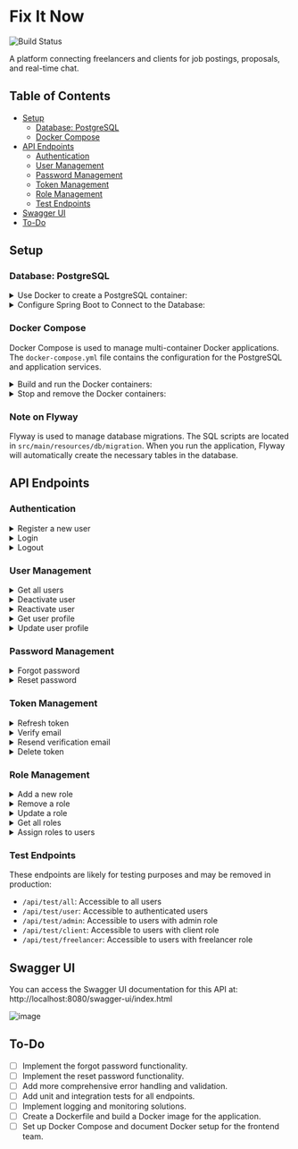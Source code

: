 # Fix It Now

![Build Status](https://github.com/AhmedMohamedAbdelaty/upwork/actions/workflows/gradle.yml/badge.svg)

A platform connecting freelancers and clients for job postings, proposals, and real-time chat.

## Table of Contents
- [Setup](#setup)
    - [Database: PostgreSQL](#database-postgresql)
    - [Docker Compose](#docker-compose)
- [API Endpoints](#api-endpoints)
    - [Authentication](#authentication)
    - [User Management](#user-management)
    - [Password Management](#password-management)
    - [Token Management](#token-management)
    - [Role Management](#role-management)
    - [Test Endpoints](#test-endpoints)
- [Swagger UI](#swagger-ui)
- [To-Do](#to-do)

## Setup

### Database: PostgreSQL

<details>
   <summary>Use Docker to create a PostgreSQL container:</summary>

   ```bash
   docker run --name <container-name> -p 5432:5432 -e POSTGRES_PASSWORD=<password> -e POSTGRES_DB=<database-name> -e POSTGRES_USER=<username> -d postgres
   ```
Make sure to replace `<container-name>`, `<password>`, `<database-name>`, and `<username>` with your desired values.
- For testing purposes, you can use this command:
  ```bash
  docker run --name fixitnow -p 5432:5432 -e POSTGRES_PASSWORD=root -e POSTGRES_DB=fixitnow -e POSTGRES_USER=postgres -d postgres
  ```
</details>

<details>
   <summary>Configure Spring Boot to Connect to the Database:</summary>

Create a `src/main/resources/env.properties` file with the following content:
   ```properties
   POSTGRES_USER=<username>
   POSTGRES_PASSWORD=<password>
   POSTGRES_DB=<database-name>
   ```
Replace `<username>`, `<password>`, and `<database-name>` with the values you used when creating the PostgreSQL container.
</details>

### Docker Compose

Docker Compose is used to manage multi-container Docker applications. The `docker-compose.yml` file contains the configuration for the PostgreSQL and application services.

<details>
   <summary>Build and run the Docker containers:</summary>

   ```bash
   docker-compose up --build
   ```
This command will build the Docker images and start the containers.

</details>

<details>
   <summary>Stop and remove the Docker containers:</summary>

   ```bash
   docker-compose down
   ```
This command will stop and remove the Docker containers.

   <summary>Note:</summary>

The `src/main/resources/env.properties` file contains environment variables for database configuration. Make sure to update this file with your desired values.
</details>

### Note on Flyway

Flyway is used to manage database migrations. The SQL scripts are located in `src/main/resources/db/migration`. When you run the application, Flyway will automatically create the necessary tables in the database.

## API Endpoints

### Authentication

<details>
   <summary>Register a new user</summary>

- **URL:** `/api/auth/register`
- **Method:** `POST`
- **Description:** Register a new user.
- **Request Body:**
  ```json
  {
    "firstName": "string",
    "lastName": "string",
    "email": "string",
    "password": "string",
    "roles": ["string"]
  }
  ```
- **Response:**
  ```json
  {
    "status": "OK",
    "success": true,
    "data": {
      "message": "User registered successfully, please verify your email"
    },
    "error": null
  }
  ```
</details>

<details>
   <summary>Login</summary>

- **URL:** `/api/auth/login`
- **Method:** `POST`
- **Description:** Login a user.
- **Request Body:**
  ```json
  {
    "email": "string",
    "password": "string"
  }
  ```
- **Response:**
  ```
    Login successful: User: hello@gmail.com
  ```
- **Note:** The JWT and Refresh tokens are now sent as HttpOnly cookies.
</details>

<details>
   <summary>Logout</summary>

- **URL:** `/api/auth/logout`
- **Method:** `POST`
- **Description:** Logout a user.
- **Response:**
  ```json
  {
    "status": "OK",
    "success": true,
    "data": "User logged out successfully!",
    "error": null
  }
  ```
</details>

### User Management

<details>
   <summary>Get all users</summary>

- **URL:** `/api/users`
- **Method:** `GET`
- **Description:** Retrieve a paginated list of all users. Only accessible by users with the ROLE_ADMIN role.
- **Query Parameters:**
    - `pageNo` (optional, default: 0): Page number
    - `pageSize` (optional, default: 10): Page size
    - `sortBy` (optional, default: "id"): Sort by field
    - `sortDir` (optional, default: "asc"): Sort direction
- **Response:** A `ResponseDto` object containing the paginated list of users.
</details>

<details>
   <summary>Deactivate user</summary>

- **URL:** `/api/auth/{id}/deactivate`
- **Method:** `POST`
- **Description:** Deactivate a user account.
- **Path Parameters:**
    - `id`: The ID of the user to deactivate
- **Response:** A `ResponseDto` object containing the result of the operation.
</details>

<details>
   <summary>Reactivate user</summary>

- **URL:** `/api/auth/{id}/reactivate`
- **Method:** `POST`
- **Description:** Reactivate a deactivated user account.
- **Path Parameters:**
    - `id`: The ID of the user to reactivate
- **Response:** A `ResponseDto` object containing the result of the operation.
</details>

<details>
   <summary>Get user profile</summary>

- **URL:** `/api/users/profile/{userId}`
- **Method:** `GET`
- **Description:** Retrieve the profile information for a specific user.
- **Path Parameters:**
  - `userId` (required): The ID of the user whose profile is to be retrieved.
- **Response:**
  - **Status Code:** `200 OK`
  - **Body:**
    ```json
    {
      "status": "OK",
      "success": true,
      "data": {
        "id": 160,
        "firstName": "Teddy",
        "lastName": "Johnson",
        "title": null,
        "description": null,
        "hourlyRate": null,
        "location": null
      },
      "error": null
    }
    ```
</details>

<details>
   <summary>Update user profile</summary>

- **URL:** `/api/users/profile/{id}`
- **Method:** `PUT`
- **Description:** Update the profile information for a specific user.
- **Path Parameters:**
  - `id` (required): The ID of the user whose currently logged in.
- **Request Body:**
  - **Content-Type:** `application/json`
  - **Body Example:**
    ```json
    {
      "id": 160,
      "firstName": "string",
      "lastName": "string",
      "title": "string",
      "description": "string",
      "hourlyRate": 0,
      "location": "string"
    }
    ```
- **Response:**
  - **Status Code:** `200 OK`
  - **Body Example:**
    ```json
    {
      "status": "OK",
      "success": true,
      "data": {
        "id": 160,
        "firstName": "string",
        "lastName": "string",
        "title": "string",
        "description": "string",
        "hourlyRate": 0,
        "location": "string"
      },
      "error": null
    }
    ```

</details>

### Password Management

<details>
   <summary>Forgot password</summary>

- **URL:** `/api/auth/forgot-password`
- **Method:** `POST`
- **Description:** Initiate the forgot password process.
- **Note:** This endpoint is to be implemented.
</details>

<details>
   <summary>Reset password</summary>

- **URL:** `/api/auth/reset-password`
- **Method:** `POST`
- **Description:** Reset the user's password.
- **Note:** This endpoint is to be implemented.
</details>

### Token Management

<details>
   <summary>Refresh token</summary>

- **URL:** `/api/auth/refresh-token`
- **Method:** `POST`
- **Description:** Refresh the authentication token.
- **Response:**
  ```json
  {
    "status": "OK",
    "success": true,
    "data": "Token is refreshed successfully!",
    "error": null
  }
  ```
- **Note:** The new JWT and Refresh tokens are sent as HttpOnly cookies. The Refresh token is also stored in the database for better security.
</details>

<details>
   <summary>Verify email</summary>

- **URL:** `/api/auth/verify`
- **Method:** `GET`
- **Description:** Verify the user's email address.
- **Query Parameters:**
    - `token`: The verification token sent to the user's email
- **Response:** A string indicating the result of the verification process.
</details>

<details>
   <summary>Resend verification email</summary>

- **URL:** `/api/auth/resend-verification`
- **Method:** `POST`
- **Description:** Resend the verification email to the user.
- **Query Parameters:**
    - `email`: The email address of the user
- **Response:** A string indicating the result of the operation.
</details>

<details>
   <summary>Delete token</summary>

- **URL:** `/api/auth/delete-token/{id}`
- **Method:** `POST`
- **Description:** Delete a specific token.
- **Path Parameters:**
    - `id`: The ID of the token to delete
- **Response:** An object indicating the result of the operation.
</details>

### Role Management

<details>
   <summary>Add a new role</summary>

- **URL:** `/api/roles/add`
- **Method:** `POST`
- **Description:** Add a new role, accessible only by admins.
- **Request Body:**
  ```json
  {
    "name": "string"
  }
  ```
- **Response:**
  ```json
  {
    "status": "CREATED",
    "success": true,
    "data": {
      "id": 1,
      "name": "string"
    },
    "error": null
  }
  ```
</details>

<details>
   <summary>Remove a role</summary>

- **URL:** `/api/roles/remove/{roleId}`
- **Method:** `DELETE`
- **Description:** Remove a role, accessible only by admins.
- **Path Parameters:**
  - `roleId` (required): The ID of the role to remove.
- **Response:**
  ```json
  {
    "status": "OK",
    "success": true,
    "data": "Role removed successfully.",
    "error": null
  }
  ```
</details>

<details>
   <summary>Update a role</summary>

- **URL:** `/api/roles/update/{roleId}`
- **Method:** `PUT`
- **Description:** Update a role, accessible only by admins.
- **Path Parameters:**
  - `roleId` (required): The ID of the role to update.
- **Request Body:**
  ```json
  {
    "name": "string"
  }
  ```
- **Response:**
  ```json
  {
    "status": "OK",
    "success": true,
    "data": {
      "id": 1,
      "name": "string"
    },
    "error": null
  }
  ```
</details>

<details>
   <summary>Get all roles</summary>

- **URL:** `/api/roles/all`
- **Method:** `GET`
- **Description:** Retrieve a list of all roles, accessible only by admins.
- **Response:**
  ```json
  {
    "status": "OK",
    "success": true,
    "data": [
      {
        "id": 1,
        "name": "string"
      }
    ],
    "error": null
  }
  ```
</details>

<details>
   <summary>Assign roles to users</summary>

- **URL:** `/api/roles/{id}/assign-roles`
- **Method:** `POST`
- **Description:** Assign roles to users, accessible only by admins.
- **Path Parameters:**
  - `id` (required): The ID of the user to assign roles to.
- **Request Body:**
  ```json
  {
    "roles": ["string"]
  }
  ```
- **Response:**
  ```json
  {
    "status": "OK",
    "success": true,
    "data": "Roles assigned successfully.",
    "error": null
  }
  ```
</details>

### Test Endpoints

These endpoints are likely for testing purposes and may be removed in production:

- `/api/test/all`: Accessible to all users
- `/api/test/user`: Accessible to authenticated users
- `/api/test/admin`: Accessible to users with admin role
- `/api/test/client`: Accessible to users with client role
- `/api/test/freelancer`: Accessible to users with freelancer role

## Swagger UI

You can access the Swagger UI documentation for this API at: http://localhost:8080/swagger-ui/index.html

![image](https://github.com/user-attachments/assets/3fa3aad4-68ae-457c-b70e-2efac01b6e2a)

## To-Do

- [ ] Implement the forgot password functionality.
- [ ] Implement the reset password functionality.
- [ ] Add more comprehensive error handling and validation.
- [ ] Add unit and integration tests for all endpoints.
- [ ] Implement logging and monitoring solutions.
- [ ] Create a Dockerfile and build a Docker image for the application.
- [ ] Set up Docker Compose and document Docker setup for the frontend team.
